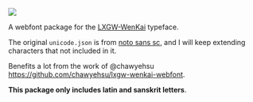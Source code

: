 [![](https://data.jsdelivr.com/v1/package/npm/@jhintr/lxgw-wenkai-webfont-latin/badge)](https://www.jsdelivr.com/package/npm/@jhintr/lxgw-wenkai-webfont-latin)

A webfont package for the [LXGW-WenKai](https://github.com/lxgw/LxgwWenKai) typeface.

The original `unicode.json` is from [noto sans sc](https://github.com/fontsource/fontsource/blob/main/packages/noto-sans-sc/unicode.json), and I will keep extending characters that not included in it.

Benefits a lot from the work of @chawyehsu https://github.com/chawyehsu/lxgw-wenkai-webfont.

**This package only includes latin and sanskrit letters**.